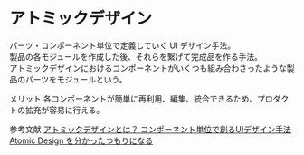 # アトミックデザイン
パーツ・コンポーネント単位で定義していく UI デザイン手法。  
製品の各モジュールを作成した後、それらを繋げて完成品を作る手法。  
アトミックデザインにおけるコンポーネントがいくつも組み合わさったような製品のパーツをモジュールという。

メリット
各コンポーネントが簡単に再利用、編集、統合できるため、プロダクトの拡充が容易に行える。

参考文献
[アトミックデザインとは？ コンポーネント単位で創るUIデザイン手法](https://goworkship.com/magazine/atomic_design/)
[Atomic Design を分かったつもりになる](https://design.dena.com/design/atomic-design-%E3%82%92%E5%88%86%E3%81%8B%E3%81%A3%E3%81%9F%E3%81%A4%E3%82%82%E3%82%8A%E3%81%AB%E3%81%AA%E3%82%8B)